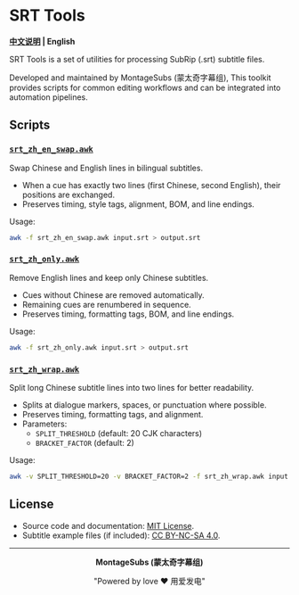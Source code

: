 # SRT Tools

**[中文说明](./README.md) | English**

SRT Tools is a set of utilities for processing SubRip (.srt) subtitle files.

Developed and maintained by MontageSubs (蒙太奇字幕组), This toolkit provides scripts for common editing workflows and can be integrated into automation pipelines.


## Scripts

### [`srt_zh_en_swap.awk`](scripts/awk/srt_zh_en_swap.awk)
Swap Chinese and English lines in bilingual subtitles.
- When a cue has exactly two lines (first Chinese, second English), their positions are exchanged.
- Preserves timing, style tags, alignment, BOM, and line endings.

Usage:
````bash
awk -f srt_zh_en_swap.awk input.srt > output.srt
````

### [`srt_zh_only.awk`](scripts/awk/srt_zh_only.awk)
Remove English lines and keep only Chinese subtitles.
- Cues without Chinese are removed automatically.
- Remaining cues are renumbered in sequence.
- Preserves timing, formatting tags, BOM, and line endings.

Usage:
````bash
awk -f srt_zh_only.awk input.srt > output.srt
````

### [`srt_zh_wrap.awk`](scripts/awk/srt_zh_wrap.awk)
Split long Chinese subtitle lines into two lines for better readability.
- Splits at dialogue markers, spaces, or punctuation where possible.
- Preserves timing, formatting tags, and alignment.
- Parameters:
  - `SPLIT_THRESHOLD` (default: 20 CJK characters)
  - `BRACKET_FACTOR` (default: 2)

Usage:
````bash
awk -v SPLIT_THRESHOLD=20 -v BRACKET_FACTOR=2 -f srt_zh_wrap.awk input.srt > output.srt
````


## License
- Source code and documentation: [MIT License](./LICENSE).
- Subtitle example files (if included): [CC BY-NC-SA 4.0](./examples/LICENSE).


---

<div align="center">

**MontageSubs (蒙太奇字幕组)**

"Powered by love ❤️ 用爱发电"

</div>
